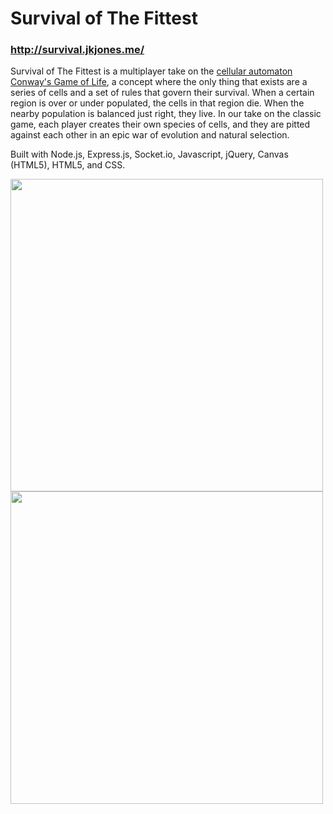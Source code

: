 # Survival of The Fittest
###  http://survival.jkjones.me/

Survival of The Fittest is a multiplayer take on the [cellular automaton Conway's Game of Life](https://en.wikipedia.org/wiki/Conway%27s_Game_of_Life), a concept where the only thing that exists are a series of cells and a set of rules that govern their survival. When a certain region is over or under populated, the cells in that region die. When the nearby population is balanced just right, they live. In our take on the classic game, each player creates their own species of cells, and they are pitted against each other in an epic war of evolution and natural selection.

Built with Node.js, Express.js, Socket.io, Javascript, jQuery, Canvas (HTML5), HTML5, and CSS.

<img src="http://i.imgur.com/8wDEdXk.png" width="500px">
<img src="https://i.gyazo.com/4a87a186c363ffd472f222e421067aaa.gif" width="500px">
